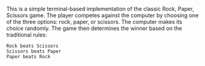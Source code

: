 This is a simple terminal-based implementation of the classic Rock, Paper, Scissors game. The player competes against the computer by choosing one of the three options: rock, paper, or scissors. The computer makes its choice randomly. The game then determines the winner based on the traditional rules:

    Rock beats Scissors
    Scissors beats Paper
    Paper beats Rock
